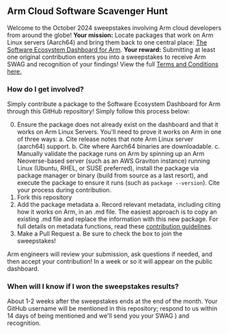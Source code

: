 ## Arm Cloud Software Scavenger Hunt
Welcome to the October 2024 sweepstakes involving Arm cloud developers from around the globe! 
**Your mission:** Locate packages that work on Arm Linux servers (Aarch64) and bring them back to one central place: [The Software Ecosystem Dashboard for Arm](https://www.arm.com/developer-hub/ecosystem-dashboard/).
**Your reward:** Submitting at least one original contribution enters you into a sweepstakes to receive Arm SWAG and recognition of your findings!
View the full [Terms and Conditions here.](https://www.arm.com/-/media/files/pdf/terms-and-conditions/arm-cloud-software-scavenger-hunt-terms-and-conditions)

### How do I get involved?
Simply contribute a package to the Software Ecosystem Dashboard for Arm through this GitHub repository! Simply follow this process below:

0. Ensure the package does not already exist on the dashboard and that it works on Arm Linux Servers. You'll need to prove it works on Arm in one of three ways:
   a. Cite release notes that note Arm Linux server (aarch64) support.
   b. Cite where Aarch64 binaries are downloadable.
   c. Manually validate the package runs on Arm by spinning up an Arm Neoverse-based server (such as an AWS Graviton instance) running Linux (Ubuntu, RHEL, or SUSE preferred), install the package via package manager or binary (build from source as a last resort), and execute the package to ensure it runs (such as `package --version`). Cite your process during contribution.
1. Fork this repository
2. Add the package metadata
   a. Record relevant metadata, including citing how it works on Arm, in an .md file. The easiest approach is to copy an existing .md file and replace the information with this new package. For full details on metadata functions, read these [contribution guidelines](https://github.com/ArmDeveloperEcosystem/ecosystem-dashboard-for-arm/blob/main/contrib.md#required-information).
3. Make a Pull Request
   a. Be sure to check the box to join the sweepstakes!
   
Arm engineers will review your submission, ask questions if needed, and then accept your contribution! In a week or so it will appear on the public dashboard.

### When will I know if I won the sweepstakes results?
About 1-2 weeks after the sweepstakes ends at the end of the month. Your GitHub username will be mentioned in this repository; respond to us within 14 days of being mentioned and we'll send you your SWAG ) and recognition.
